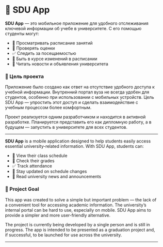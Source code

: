# 📘 SDU App


**SDU App** — это мобильное приложение для удобного отслеживания ключевой информации об учебе в университете. С его помощью студенты могут:

- 📅 Просматривать расписание занятий  
- 📝 Проверять оценки  
- ✅ Следить за посещаемостью  
- 🔄 Быть в курсе изменений в расписании  
- 📢 Читать новости и объявления университета  

### 🎯 Цель проекта

Приложение было создано как ответ на отсутствие удобного доступа к учебной информации. Внутренний портал вуза не всегда удобен для студентов, особенно при использовании с мобильных устройств. Цель SDU App — упростить этот доступ и сделать взаимодействие с учебным процессом более комфортным.

Проект реализуется одним разработчиком и находится в активной разработке. Планируется представить его как дипломную работу, а в будущем — запустить в университете для всех студентов.

---------


**SDU App** is a mobile application designed to help students easily access essential university-related information. With SDU App, students can:

- 📅 View their class schedule  
- 📝 Check their grades  
- ✅ Track attendance  
- 🔄 Stay updated on schedule changes  
- 📢 Read university news and announcements  

### 🎯 Project Goal

This app was created to solve a simple but important problem — the lack of a convenient tool for accessing academic information. The university’s internal portal can be hard to use, especially on mobile. SDU App aims to provide a simpler and more user-friendly alternative.

The project is currently being developed by a single person and is still in progress. The app is intended to be presented as a graduation project and, if successful, to be launched for use across the university.

---
